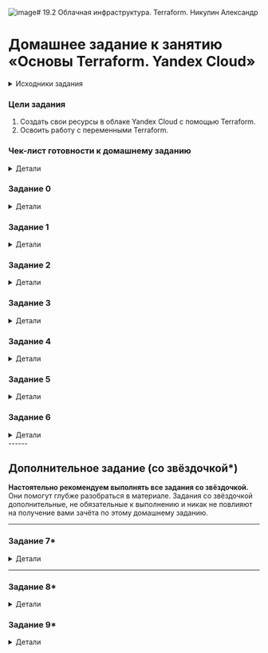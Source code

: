 ![image](https://github.com/user-attachments/assets/c5ba95a1-ef71-4413-89df-acfb5b6a02b5)# 19.2 Облачная инфраструктура. Terraform.  Никулин Александр

# Домашнее задание к занятию «Основы Terraform. Yandex Cloud»

<details>

  <summary>Исходники задания</summary>

  # hw-02
  https://github.com/netology-code/ter-homeworks/blob/main/02/hw-02.md

</details>

### Цели задания

1. Создать свои ресурсы в облаке Yandex Cloud с помощью Terraform.
2. Освоить работу с переменными Terraform.

### Чек-лист готовности к домашнему заданию

<details>

  <summary>Детали</summary>

  1. Зарегистрирован аккаунт в Yandex Cloud. Использован промокод на грант.
  2. Установлен инструмент Yandex CLI.
  3. Исходный код для выполнения задания расположен в директории [**02/src**](https://github.com/netology-code/ter-homeworks/tree/main/02/src).

</details>

### Задание 0

<details>

  <summary>Детали</summary>

  1. Ознакомьтесь с [документацией к security-groups в Yandex Cloud](https://cloud.yandex.ru/docs/vpc/concepts/security-groups?from=int-console-help-center-or-nav). 
  Этот функционал понадобится к следующей лекции.

</details>

### Задание 1

<details>

  <summary>Детали</summary>

  В качестве ответа всегда полностью прикладывайте ваш terraform-код в git.
  Убедитесь что ваша версия **Terraform** ~>1.8.4

  1. Изучите проект. В файле variables.tf объявлены переменные для Yandex provider.
  2. Создайте сервисный аккаунт и ключ. [service_account_key_file](https://terraform-provider.yandexcloud.net).
     > ![image](https://github.com/user-attachments/assets/40e94795-8fd1-4ea1-a2a2-1bffd846b336) \
     > ![image](https://github.com/user-attachments/assets/9fbfbf1d-232a-441c-a61e-eb36a88a1c99) \
     > ![image](https://github.com/user-attachments/assets/d43fa9bb-e983-47ae-a6aa-29038fbed951) \
     > ![image](https://github.com/user-attachments/assets/529b720c-30d2-4e43-b11c-59a8afd06aa1)

  3. Сгенерируйте новый или используйте свой текущий ssh-ключ. Запишите его открытую(public) часть в переменную **vms_ssh_public_root_key**.
     > ![image](https://github.com/user-attachments/assets/4735d157-63bf-4834-84ef-eae382df4be5)
  
  4. Инициализируйте проект, выполните код. Исправьте намеренно допущенные синтаксические ошибки. Ищите внимательно, посимвольно. Ответьте, в чём заключается их суть.
     > ![image](https://github.com/user-attachments/assets/d29fbf00-dca5-4c71-8b8e-da11ff0dcf2a) \
     > https://yandex.cloud/ru/docs/compute/concepts/vm-platforms Нет такой платформы. Использую 3. \
     > ![image](https://github.com/user-attachments/assets/0d7f76e1-cb34-469f-93c3-98efc981da2e) \
     > Забыл про core_fraction, выставил на 20 и пару ядер + 2 гига памяти для 3й версии (https://yandex.cloud/ru/docs/compute/concepts/performance-levels) \
     > создал - ![image](https://github.com/user-attachments/assets/909e2bb4-d72a-4ebe-8736-d170db39e823) \
     > ![image](https://github.com/user-attachments/assets/e7996bde-e30d-47fe-9d90-99d5745eb65f)

  5. Подключитесь к консоли ВМ через ssh и выполните команду ``` curl ifconfig.me```.
  Примечание: К OS ubuntu "out of a box, те из коробки" необходимо подключаться под пользователем ubuntu: ` `  ` "ssh ubuntu@vm_ip_address" `  `  ` . Предварительно убедитесь, что ваш ключ добавлен в ssh-агент: `  `  ` eval $(ssh-agent) && ssh-add `  ` ` Вы познакомитесь с тем как при создании ВМ создать своего пользователя в блоке metadata в следующей лекции.;
     > ![image](https://github.com/user-attachments/assets/f2bad973-d1c5-4dd1-837c-1ad4a1d81b1f)
  6. Ответьте, как в процессе обучения могут пригодиться параметры ```preemptible = true``` и ```core_fraction=5``` в параметрах ВМ.
  В качестве решения приложите:
     > **core_fraction** - ограничения процессорного времени, для разных платформ они свои, так как я использую 3ю версию, то мы выделяем только 20 прцоентов времени \
     > **preemptible** - прерывание, т.е. в принципе машину могут потушить, либо же больше дня она точн оне будет жить \
     > Во всех случаях - экономия ресурсов в плане денег

</details>

### Задание 2

<details>

  <summary>Детали</summary>

  1. Замените все хардкод-**значения** для ресурсов **yandex_compute_image** и **yandex_compute_instance** на **отдельные** переменные. К названиям переменных ВМ добавьте в начало префикс **vm_web_** .  Пример: **vm_web_name**.
  2. Объявите нужные переменные в файле variables.tf, обязательно указывайте тип переменной. Заполните их **default** прежними значениями из main.tf. 
  3. Проверьте terraform plan. Изменений быть не должно. 

  > Докинул новые переменные и их дефолтные значения
  > ```
  >   
  > variable "vms_ssh_user" {
  >   type        = string
  >   default     = "ubuntu"
  >   description = "ssh <vms_ssh_user>@any-ip"
  > }
  > 
  > ### vm settings 
  > variable "vm_web_family_os_name" {
  >   type = string
  >   default = "ubuntu-2004-lts"
  >   description = "family os name"
  > }
  > 
  > variable "vm_web_name" {
  >   type = string
  >   default = "netology-develop-platform-web"
  >   description = "vm name name"
  > }
  > 
  > variable "vm_web_platform_settings" {
  >   type = object({
  >     core_count = number
  >     memory_count = number
  >     core_fraction = number
  >     preemptible = bool
  >     platform_id = string
  >   })
  >   default = {
  >     core_count = 2
  >     core_fraction = 20
  >     memory_count = 2
  >     preemptible = true
  >     platform_id = "standard-v3"
  >   }
  >   description = "https://yandex.cloud/ru/docs/compute/concepts/vm-platforms"
  > }
  > ```

  > Применяем план выполнения: \
  > ![image](https://github.com/user-attachments/assets/5446d012-48d0-4ef7-a98d-70f4000fd394)

</details>

### Задание 3

<details>

  <summary>Детали</summary>

  1. Создайте в корне проекта файл 'vms_platform.tf' . Перенесите в него все переменные первой ВМ.
  2. Скопируйте блок ресурса и создайте с его помощью вторую ВМ в файле main.tf: **"netology-develop-platform-db"** ,  ```cores  = 2, memory = 2, core_fraction = 20```. Объявите её переменные с префиксом **vm_db_** в том же файле ('vms_platform.tf').  ВМ должна работать в зоне "ru-central1-b"
  3. Примените изменения.

  > Новые сеттинги для новой машины.
  > ```
  > ### db vm settings
  > variable "vm_db_platform_settings" {
  >   type = object({
  >     core_count = number
  >     memory_count = number
  >     core_fraction = number
  >     preemptible = bool
  >     platform_id = string
  >   })
  >   default = {
  >     core_count = 2
  >     core_fraction = 20
  >     memory_count = 4
  >     preemptible = true
  >     platform_id = "standard-v3"
  >   }
  >   description = "https://yandex.cloud/ru/docs/compute/concepts/vm-platforms"
  > }
  > 
  > variable "vm_db_name" {
  >   type = string
  >   default = "netology-develop-platform-db"
  >  description = "vm db name name"
  > }
  >   
  > variable "vm_db_nat_is_enable" {
  >   type = bool
  >   default = true
  > }
  > ```

  Так же пришлось развернуть ешё подсеть новую, так что немного переписал базовые переменные: \
  ![image](https://github.com/user-attachments/assets/2ba43714-adf8-4929-8f81-6cd918c8d21e) \
  ![image](https://github.com/user-attachments/assets/ec994fdb-69be-4c1b-8bda-93749fe02c7f) \
  Сделал 2е подсети в разных зонах и виртуальные машины \
  ![image](https://github.com/user-attachments/assets/e01ee17f-a18d-4c55-8a9a-aef5603d8845) \
  ![image](https://github.com/user-attachments/assets/8bb9341f-0bbc-4385-9ec7-a76c57f8c3e4)

</details>

### Задание 4

<details>

  <summary>Детали</summary>

  1. Объявите в файле outputs.tf **один** output , содержащий: instance_name, external_ip, fqdn для каждой из ВМ в удобном лично для вас формате.(без хардкода!!!)
     > ![image](https://github.com/user-attachments/assets/2fa39e3a-3366-458e-b606-a92875707b17)
  3. Примените изменения.
     > ![image](https://github.com/user-attachments/assets/45765ead-e17e-4b84-9a0a-e8fdae037145)
  В качестве решения приложите вывод значений ip-адресов команды ` `  ` terraform output `  ` ` .
    > ![image](https://github.com/user-attachments/assets/4c3e10bd-8052-4179-9fd1-ede654c87478)

</details>

### Задание 5

<details>

  <summary>Детали</summary>

  1. В файле locals.tf опишите в **одном** local-блоке имя каждой ВМ, используйте интерполяцию ${..} с НЕСКОЛЬКИМИ переменными по примеру из лекции.
     > ![image](https://github.com/user-attachments/assets/e6ee884b-c76d-4447-971b-54556fef5605)
  3. Замените переменные внутри ресурса ВМ на созданные вами local-переменные.
     > ![image](https://github.com/user-attachments/assets/578d57eb-8923-402b-91d5-11c9c4023829) \
     > ![image](https://github.com/user-attachments/assets/49bb46f6-caf6-4f69-b007-bc1f33055cc9)
  5. Примените изменения.
     > ![image](https://github.com/user-attachments/assets/96138469-3eb5-4532-8602-4fa7b6e7d2ff)


</details>

### Задание 6

<details>

  <summary>Детали</summary>

  1. Вместо использования трёх переменных  ".._cores",".._memory",".._core_fraction" в блоке  resources {...}, объедините их в единую map-переменную **vms_resources** и  внутри неё конфиги обеих ВМ в виде вложенного map(object).
     
     ```
     vms_resources = {
      web={
        cores=2
        memory=2
        core_fraction=5
        hdd_size=10
        hdd_type="network-hdd"
        ...
      },
      db= {
        cores=2
        memory=4
        core_fraction=20
        hdd_size=10
        hdd_type="network-ssd"
      ...
      }
     }
     ```

     > Собственно я +- сразу так начал делать... \
     > На примере гит измененйи: \
     > ![image](https://github.com/user-attachments/assets/d1227e06-8cfc-402f-b356-e2ace508bd8f) \
     > ![image](https://github.com/user-attachments/assets/927a1745-592c-45d9-a3fa-709d43edd835) \
     > ![image](https://github.com/user-attachments/assets/c7065277-348c-45c1-b0dc-81ba6a377e21) \
     > ![image](https://github.com/user-attachments/assets/af71dbc7-6443-4a28-b6ae-6a04d6aaf057) \
     > ![image](https://github.com/user-attachments/assets/73a4da36-7103-4006-92eb-19de1a11ffc2)

  2. Создайте и используйте отдельную map(object) переменную для блока metadata, она должна быть общая для всех ваших ВМ. 
    ```
    пример из terraform.tfvars:
    metadata = {
      serial-port-enable = 1
      ssh-keys       = "ubuntu:ssh-ed25519 AAAAC..."
    }
    ```  
    > ![image](https://github.com/user-attachments/assets/1f376efb-1bcb-4235-899a-4af76d33f04a)
  
  3. Найдите и закоментируйте все, более не используемые переменные проекта.
  4. Проверьте terraform plan. Изменений быть не должно.
     > ![image](https://github.com/user-attachments/assets/3c75ca16-4bdb-41c6-89d5-0e18c40b3da4)

</details>
------

## Дополнительное задание (со звёздочкой*)

**Настоятельно рекомендуем выполнять все задания со звёздочкой.**   
Они помогут глубже разобраться в материале. Задания со звёздочкой дополнительные, не обязательные к выполнению и никак не повлияют на получение вами зачёта по этому домашнему заданию. 

------

### Задание 7*

<details>
  <summary>Детали</summary>

  Изучите содержимое файла console.tf. Откройте terraform console, выполните следующие задания: 

  1. Напишите, какой командой можно отобразить **второй** элемент списка test_list.
     > ![image](https://github.com/user-attachments/assets/03a25369-cfc5-4fe9-ba08-ebc0d634bc05)
  2. Найдите длину списка test_list с помощью функции length(<имя переменной>).
     > ![image](https://github.com/user-attachments/assets/3e8ea0d3-2eaa-4fd7-89d5-0cc1fdc69ec5)
  3. Напишите, какой командой можно отобразить значение ключа admin из map test_map.
     > ![image](https://github.com/user-attachments/assets/245a3826-53f3-4bbb-b865-a0bbb19bc541)
  4. Напишите interpolation-выражение, результатом которого будет: "John is admin for production server based on OS ubuntu-20-04 with X vcpu, Y ram and Z virtual disks", используйте данные из переменных test_list, test_map, servers и функцию length() для подстановки значений.
     > `"${local.test_map.admin} is ${keys(local.test_map)[0]} for ${local.test_list[2]} server based on OS ${local.servers.stage.image} with ${local.servers.stage.cpu}  vcpu, ${local.servers.stage.ram}  ram and ${length(local.servers.stage.disks)} virtual disks"` \
     > ![image](https://github.com/user-attachments/assets/44cdbb29-1bb4-44cd-961c-1e886767f2a8)

</details>

------

### Задание 8*

<details>
  <summary>Детали</summary>

  1. Напишите и проверьте переменную test и полное описание ее type в соответствии со значением из terraform.tfvars:
  ```

  test = [
  {

    "dev1" = [
    "ssh -o 'StrictHostKeyChecking=no' ubuntu@62.84.124.117", 
    "10.0.1.7", 
    ]

  }, 
  {

    "dev2" = [
    "ssh -o 'StrictHostKeyChecking=no' ubuntu@84.252.140.88", 
    "10.0.2.29", 
    ]

  }, 
  {

    "prod1" = [
    "ssh -o 'StrictHostKeyChecking=no' ubuntu@51.250.2.101", 
    "10.0.1.30", 
    ]

  }, 
  ]
  
  ```
  2. Напишите выражение в terraform console, которое позволит вычленить строку "ssh -o 'StrictHostKeyChecking=no' ubuntu@62.84.124.117" из этой переменной.

  > ![image](https://github.com/user-attachments/assets/9d841433-6f29-477c-8361-7c6cc058ba13)

</details>

### Задание 9*

<details>
  <summary>Детали</summary>

  Используя инструкцию https://cloud.yandex.ru/ru/docs/vpc/operations/create-nat-gateway#tf_1, настройте для ваших ВМ nat_gateway. Для проверки уберите внешний IP адрес (nat=false) у ваших ВМ и проверьте доступ в интернет с ВМ, подключившись к ней через serial console. Для подключения предварительно через ssh измените пароль пользователя: ```sudo passwd ubuntu```

  > Добавил новый инстанс \
  > ![image](https://github.com/user-attachments/assets/d7f76a3a-40e2-4bc1-a020-65e7ddc70c85) \
  > Вытащил сеть в отдельный файл (для удобства) и подключил к ней шлюз \
  > ![image](https://github.com/user-attachments/assets/05b449a7-75ce-44c0-9a8e-8180e43c77c3) \
  > Отключил ip внешнйи для машин. \
  > ![image](https://github.com/user-attachments/assets/eea59623-fdf4-482f-b6b8-a70ed3e34f92) \
  > ![image](https://github.com/user-attachments/assets/a2a789ce-cdb4-490d-9e2a-e3d8d3d01b1d) \
  > всё пересобрал и получил доступ по серийной консоле (предвариетльн опошаманив над паролем для входа) \
  > ![image](https://github.com/user-attachments/assets/86f9861a-1c16-422a-8117-8879d095aa6f) \
  > ![image](https://github.com/user-attachments/assets/0e4bbfc3-c66f-4d45-9c25-28f8790ed91e) \
  > пинги проходят, все изменения залетят в коммит) 

</details>
